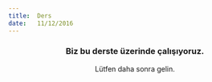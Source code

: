 ```yaml
---
title:  Ders
date:   11/12/2016
---
```


### <center>Biz bu derste üzerinde çalışıyoruz.</center>
<center>Lütfen daha sonra gelin.</center>